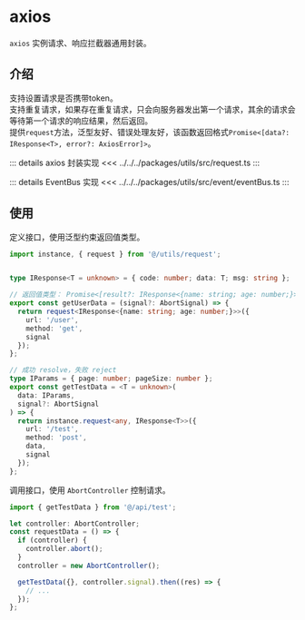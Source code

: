 # axios

`axios` 实例请求、响应拦截器通用封装。

## 介绍
  
支持设置请求是否携带token。  
支持重复请求，如果存在重复请求，只会向服务器发出第一个请求，其余的请求会等待第一个请求的响应结果，然后返回。  
提供`request`方法，泛型友好、错误处理友好，该函数返回格式`Promise<[data?: IResponse<T>, error?: AxiosError]>`。

::: details axios 封装实现
<<< ../../../packages/utils/src/request.ts
:::

::: details EventBus 实现
<<< ../../../packages/utils/src/event/eventBus.ts
:::

## 使用

定义接口，使用泛型约束返回值类型。

```ts
import instance, { request } from '@/utils/request';


type IResponse<T = unknown> = { code: number; data: T; msg: string };

// 返回值类型： Promise<[result?: IResponse<{name: string; age: number;}>, error?: AxiosError]>
export const getUserData = (signal?: AbortSignal) => {
  return request<IResponse<{name: string; age: number;}>>({
    url: '/user',
    method: 'get',
    signal
  });
};

// 成功 resolve，失败 reject
type IParams = { page: number; pageSize: number };
export const getTestData = <T = unknown>(
  data: IParams,
  signal?: AbortSignal
) => {
  return instance.request<any, IResponse<T>>({
    url: '/test',
    method: 'post',
    data,
    signal
  });
};
```

调用接口，使用 `AbortController` 控制请求。

```ts
import { getTestData } from '@/api/test';

let controller: AbortController;
const requestData = () => {
  if (controller) {
    controller.abort();
  }
  controller = new AbortController();

  getTestData({}, controller.signal).then((res) => {
    // ...
  });
};
```
